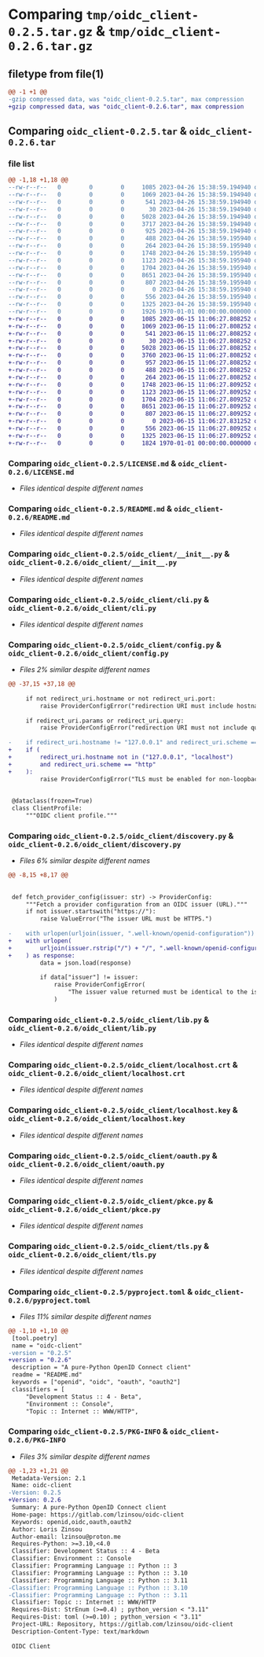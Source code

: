 # Comparing `tmp/oidc_client-0.2.5.tar.gz` & `tmp/oidc_client-0.2.6.tar.gz`

## filetype from file(1)

```diff
@@ -1 +1 @@
-gzip compressed data, was "oidc_client-0.2.5.tar", max compression
+gzip compressed data, was "oidc_client-0.2.6.tar", max compression
```

## Comparing `oidc_client-0.2.5.tar` & `oidc_client-0.2.6.tar`

### file list

```diff
@@ -1,18 +1,18 @@
--rw-r--r--   0        0        0     1085 2023-04-26 15:38:59.194940 oidc_client-0.2.5/LICENSE.md
--rw-r--r--   0        0        0     1069 2023-04-26 15:38:59.194940 oidc_client-0.2.5/README.md
--rw-r--r--   0        0        0      541 2023-04-26 15:38:59.194940 oidc_client-0.2.5/oidc_client/__init__.py
--rw-r--r--   0        0        0       30 2023-04-26 15:38:59.194940 oidc_client-0.2.5/oidc_client/__main__.py
--rw-r--r--   0        0        0     5028 2023-04-26 15:38:59.194940 oidc_client-0.2.5/oidc_client/cli.py
--rw-r--r--   0        0        0     3717 2023-04-26 15:38:59.194940 oidc_client-0.2.5/oidc_client/config.py
--rw-r--r--   0        0        0      925 2023-04-26 15:38:59.194940 oidc_client-0.2.5/oidc_client/discovery.py
--rw-r--r--   0        0        0      488 2023-04-26 15:38:59.195940 oidc_client-0.2.5/oidc_client/error.py
--rw-r--r--   0        0        0      264 2023-04-26 15:38:59.195940 oidc_client-0.2.5/oidc_client/index.html
--rw-r--r--   0        0        0     1748 2023-04-26 15:38:59.195940 oidc_client-0.2.5/oidc_client/lib.py
--rw-r--r--   0        0        0     1123 2023-04-26 15:38:59.195940 oidc_client-0.2.5/oidc_client/localhost.crt
--rw-r--r--   0        0        0     1704 2023-04-26 15:38:59.195940 oidc_client-0.2.5/oidc_client/localhost.key
--rw-r--r--   0        0        0     8651 2023-04-26 15:38:59.195940 oidc_client-0.2.5/oidc_client/oauth.py
--rw-r--r--   0        0        0      807 2023-04-26 15:38:59.195940 oidc_client-0.2.5/oidc_client/pkce.py
--rw-r--r--   0        0        0        0 2023-04-26 15:38:59.195940 oidc_client-0.2.5/oidc_client/py.typed
--rw-r--r--   0        0        0      556 2023-04-26 15:38:59.195940 oidc_client-0.2.5/oidc_client/tls.py
--rw-r--r--   0        0        0     1325 2023-04-26 15:38:59.195940 oidc_client-0.2.5/pyproject.toml
--rw-r--r--   0        0        0     1926 1970-01-01 00:00:00.000000 oidc_client-0.2.5/PKG-INFO
+-rw-r--r--   0        0        0     1085 2023-06-15 11:06:27.808252 oidc_client-0.2.6/LICENSE.md
+-rw-r--r--   0        0        0     1069 2023-06-15 11:06:27.808252 oidc_client-0.2.6/README.md
+-rw-r--r--   0        0        0      541 2023-06-15 11:06:27.808252 oidc_client-0.2.6/oidc_client/__init__.py
+-rw-r--r--   0        0        0       30 2023-06-15 11:06:27.808252 oidc_client-0.2.6/oidc_client/__main__.py
+-rw-r--r--   0        0        0     5028 2023-06-15 11:06:27.808252 oidc_client-0.2.6/oidc_client/cli.py
+-rw-r--r--   0        0        0     3760 2023-06-15 11:06:27.808252 oidc_client-0.2.6/oidc_client/config.py
+-rw-r--r--   0        0        0      957 2023-06-15 11:06:27.808252 oidc_client-0.2.6/oidc_client/discovery.py
+-rw-r--r--   0        0        0      488 2023-06-15 11:06:27.808252 oidc_client-0.2.6/oidc_client/error.py
+-rw-r--r--   0        0        0      264 2023-06-15 11:06:27.808252 oidc_client-0.2.6/oidc_client/index.html
+-rw-r--r--   0        0        0     1748 2023-06-15 11:06:27.809252 oidc_client-0.2.6/oidc_client/lib.py
+-rw-r--r--   0        0        0     1123 2023-06-15 11:06:27.809252 oidc_client-0.2.6/oidc_client/localhost.crt
+-rw-r--r--   0        0        0     1704 2023-06-15 11:06:27.809252 oidc_client-0.2.6/oidc_client/localhost.key
+-rw-r--r--   0        0        0     8651 2023-06-15 11:06:27.809252 oidc_client-0.2.6/oidc_client/oauth.py
+-rw-r--r--   0        0        0      807 2023-06-15 11:06:27.809252 oidc_client-0.2.6/oidc_client/pkce.py
+-rw-r--r--   0        0        0        0 2023-06-15 11:06:27.831252 oidc_client-0.2.6/oidc_client/py.typed
+-rw-r--r--   0        0        0      556 2023-06-15 11:06:27.809252 oidc_client-0.2.6/oidc_client/tls.py
+-rw-r--r--   0        0        0     1325 2023-06-15 11:06:27.809252 oidc_client-0.2.6/pyproject.toml
+-rw-r--r--   0        0        0     1824 1970-01-01 00:00:00.000000 oidc_client-0.2.6/PKG-INFO
```

### Comparing `oidc_client-0.2.5/LICENSE.md` & `oidc_client-0.2.6/LICENSE.md`

 * *Files identical despite different names*

### Comparing `oidc_client-0.2.5/README.md` & `oidc_client-0.2.6/README.md`

 * *Files identical despite different names*

### Comparing `oidc_client-0.2.5/oidc_client/__init__.py` & `oidc_client-0.2.6/oidc_client/__init__.py`

 * *Files identical despite different names*

### Comparing `oidc_client-0.2.5/oidc_client/cli.py` & `oidc_client-0.2.6/oidc_client/cli.py`

 * *Files identical despite different names*

### Comparing `oidc_client-0.2.5/oidc_client/config.py` & `oidc_client-0.2.6/oidc_client/config.py`

 * *Files 2% similar despite different names*

```diff
@@ -37,15 +37,18 @@
 
     if not redirect_uri.hostname or not redirect_uri.port:
         raise ProviderConfigError("redirection URI must include hostname and port.")
 
     if redirect_uri.params or redirect_uri.query:
         raise ProviderConfigError("redirection URI must not include query params.")
 
-    if redirect_uri.hostname != "127.0.0.1" and redirect_uri.scheme == "http":
+    if (
+        redirect_uri.hostname not in ("127.0.0.1", "localhost")
+        and redirect_uri.scheme == "http"
+    ):
         raise ProviderConfigError("TLS must be enabled for non-loopback interfaces.")
 
 
 @dataclass(frozen=True)
 class ClientProfile:
     """OIDC client profile."""
```

### Comparing `oidc_client-0.2.5/oidc_client/discovery.py` & `oidc_client-0.2.6/oidc_client/discovery.py`

 * *Files 6% similar despite different names*

```diff
@@ -8,15 +8,17 @@
 
 
 def fetch_provider_config(issuer: str) -> ProviderConfig:
     """Fetch a provider configuration from an OIDC issuer (URL)."""
     if not issuer.startswith("https://"):
         raise ValueError("The issuer URL must be HTTPS.")
 
-    with urlopen(urljoin(issuer, ".well-known/openid-configuration")) as response:
+    with urlopen(
+        urljoin(issuer.rstrip("/") + "/", ".well-known/openid-configuration")
+    ) as response:
         data = json.load(response)
 
         if data["issuer"] != issuer:
             raise ProviderConfigError(
                 "The issuer value returned must be identical to the issuer URL."
             )
```

### Comparing `oidc_client-0.2.5/oidc_client/lib.py` & `oidc_client-0.2.6/oidc_client/lib.py`

 * *Files identical despite different names*

### Comparing `oidc_client-0.2.5/oidc_client/localhost.crt` & `oidc_client-0.2.6/oidc_client/localhost.crt`

 * *Files identical despite different names*

### Comparing `oidc_client-0.2.5/oidc_client/localhost.key` & `oidc_client-0.2.6/oidc_client/localhost.key`

 * *Files identical despite different names*

### Comparing `oidc_client-0.2.5/oidc_client/oauth.py` & `oidc_client-0.2.6/oidc_client/oauth.py`

 * *Files identical despite different names*

### Comparing `oidc_client-0.2.5/oidc_client/pkce.py` & `oidc_client-0.2.6/oidc_client/pkce.py`

 * *Files identical despite different names*

### Comparing `oidc_client-0.2.5/oidc_client/tls.py` & `oidc_client-0.2.6/oidc_client/tls.py`

 * *Files identical despite different names*

### Comparing `oidc_client-0.2.5/pyproject.toml` & `oidc_client-0.2.6/pyproject.toml`

 * *Files 11% similar despite different names*

```diff
@@ -1,10 +1,10 @@
 [tool.poetry]
 name = "oidc-client"
-version = "0.2.5"
+version = "0.2.6"
 description = "A pure-Python OpenID Connect client"
 readme = "README.md"
 keywords = ["openid", "oidc", "oauth", "oauth2"]
 classifiers = [
     "Development Status :: 4 - Beta",
     "Environment :: Console",
     "Topic :: Internet :: WWW/HTTP",
```

### Comparing `oidc_client-0.2.5/PKG-INFO` & `oidc_client-0.2.6/PKG-INFO`

 * *Files 3% similar despite different names*

```diff
@@ -1,23 +1,21 @@
 Metadata-Version: 2.1
 Name: oidc-client
-Version: 0.2.5
+Version: 0.2.6
 Summary: A pure-Python OpenID Connect client
 Home-page: https://gitlab.com/lzinsou/oidc-client
 Keywords: openid,oidc,oauth,oauth2
 Author: Loris Zinsou
 Author-email: lzinsou@proton.me
 Requires-Python: >=3.10,<4.0
 Classifier: Development Status :: 4 - Beta
 Classifier: Environment :: Console
 Classifier: Programming Language :: Python :: 3
 Classifier: Programming Language :: Python :: 3.10
 Classifier: Programming Language :: Python :: 3.11
-Classifier: Programming Language :: Python :: 3.10
-Classifier: Programming Language :: Python :: 3.11
 Classifier: Topic :: Internet :: WWW/HTTP
 Requires-Dist: StrEnum (>=0.4) ; python_version < "3.11"
 Requires-Dist: toml (>=0.10) ; python_version < "3.11"
 Project-URL: Repository, https://gitlab.com/lzinsou/oidc-client
 Description-Content-Type: text/markdown
 
 OIDC Client
```


